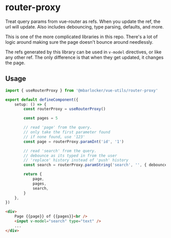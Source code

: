 # router-proxy

Treat query params from vue-router as refs. When you update the ref, the url will update. Also includes
debouncing, type parsing, defaults, and more.

This is one of the more complicated libraries in this repo. There's a lot of logic around making sure
the page doesn't bounce around needlessly.

The refs generated by this library can be used in `v-model` directives, or like any other ref. The only difference
is that when they get updated, it changes the page.

## Usage

```typescript
import { useRouterProxy } from '@mbarlocker/vue-utils/router-proxy'

export default defineComponent({
	setup: () => {
		const routerProxy = useRouterProxy()

		const pages = 5

		// read 'page' from the query.
		// only take the first parameter found
		// if none found, use '123'
		const page = routerProxy.paramInt('id', '1')

		// read 'search' from the query.
		// debounce as its typed in from the user
		// 'replace' history instead of 'push' history
		const search = routerProxy.paramString('search', '', { debounce: true, replace: true })

		return {
			page,
			pages,
			search,
		}
	},
})
```

```html
<div>
	Page {{page}} of {{pages}}<br />
	<input v-model="search" type="text" />
	...
</div>
```
